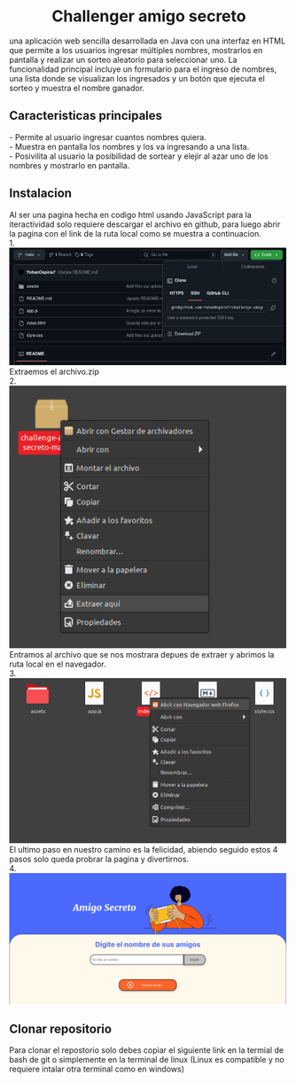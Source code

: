 <h1 align="center">
  Challenger amigo secreto
</h1>
una aplicación web sencilla desarrollada en Java con una interfaz en HTML que permite a los usuarios ingresar múltiples nombres, mostrarlos en pantalla y realizar un sorteo aleatorio para seleccionar uno. La funcionalidad principal incluye un formulario para el ingreso de nombres, una lista donde se visualizan los ingresados y un botón que ejecuta el sorteo y muestra el nombre ganador.

<h2>
  Caracteristicas principales
</h2>
- Permite al usuario ingresar cuantos nombres quiera.<br>
- Muestra en pantalla los nombres y los va ingresando a una lista.<br>
- Posivilita al usuario la posibilidad de sortear y elejir al azar uno de los nombres y mostrarlo en pantalla.

<h2>
  Instalacion
</h2>
Al ser una pagina hecha en codigo html usando JavaScript para la iteractividad solo requiere descargar el archivo en github, para luego abrir la pagina con el link de la ruta local como se muestra a continuacion.<br>
1.
<img src="assets/imagen descarga archivo zip.jpeg" alt="imagen1" width="500">
Extraemos el archivo.zip<br>
2.
<img src="assets/Extraer aqui.jpeg" alt="imagen2" width="500">
Entramos al archivo que se nos mostrara depues de extraer y abrimos la ruta local en el navegador.<br>
3.
<img src="assets/Abrimos la ruta en el navegador.jpeg" alt="imagen3" width="500">
El ultimo paso en nuestro camino es la felicidad, abiendo seguido estos 4 pasos solo queda probrar la pagina y divertirnos.<br>
4.
<img src="assets/Ser feliz.jpeg" alt="feliz" width="500">
<h2>
  Clonar repositorio
</h2>
Para clonar el repostorio solo debes copiar el siguiente link en la termial de bash de git o simplemente en la terminal de linux (Linux es compatible y no requiere intalar otra terminal como en windows)
